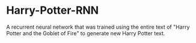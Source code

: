 # Harry-Potter-RNN
A recurrent neural network that was trained using the entire text of "Harry Potter and the Goblet of Fire" to generate new Harry Potter text.
